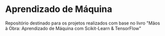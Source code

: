 # Aprendizado de Máquina
Repositório destinado para os projetos realizados com base no livro "Mãos à Obra: Aprendizado de Máquina com Scikit-Learn &amp; TensorFlow"
